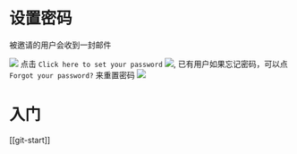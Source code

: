 # 设置密码

被邀请的用户会收到一封邮件

 ![](https://cdn.jsdelivr.net/gh/wayloong/imgchr@latest/notes/img/202201191112542.png)
点击 `Click here to set your password`
 ![](https://cdn.jsdelivr.net/gh/wayloong/imgchr@latest/notes/img/202201191112693.png),
已有用户如果忘记密码，可以点 `  
Forgot your password?` 来重置密码
 ![](https://cdn.jsdelivr.net/gh/wayloong/imgchr@latest/notes/img/202201191112405.png)


# 入门
[[git-start]]

